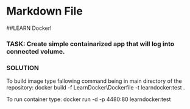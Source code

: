 ﻿# Markdown File

##LEARN Docker!

### TASK: Create simple containarized app that will log into connected volume.

### SOLUTION

To build image type fallowing command being in main directory of the repository:
docker build -f LearnDocker\Dockerfile -t learndocker:test .

To run container type:
docker run -d -p 4480:80 learndocker:test